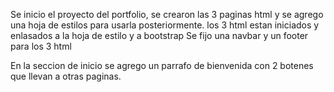 Se inicio el proyecto del portfolio, se crearon las 3 paginas html y se agrego una hoja de estilos para usarla posteriormente.
los 3 html estan iniciados y enlasados a la hoja de estilo y a bootstrap
Se fijo una navbar y un footer para los 3 html

En la seccion de inicio se agrego un parrafo de bienvenida con 2 botenes que llevan a otras paginas.
